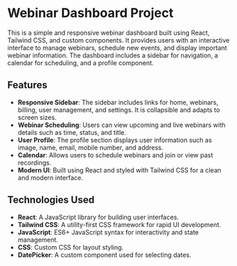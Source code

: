 # Webinar Dashboard Project

This is a simple and responsive webinar dashboard built using React, Tailwind CSS, and custom components. It provides users with an interactive interface to manage webinars, schedule new events, and display important webinar information. The dashboard includes a sidebar for navigation, a calendar for scheduling, and a profile component.

## Features

- **Responsive Sidebar**: The sidebar includes links for home, webinars, billing, user management, and settings. It is collapsible and adapts to screen sizes.
- **Webinar Scheduling**: Users can view upcoming and live webinars with details such as time, status, and title.
- **User Profile**: The profile section displays user information such as image, name, email, mobile number, and address.
- **Calendar**: Allows users to schedule webinars and join or view past recordings.
- **Modern UI**: Built using React and styled with Tailwind CSS for a clean and modern interface.

## Technologies Used

- **React**: A JavaScript library for building user interfaces.
- **Tailwind CSS**: A utility-first CSS framework for rapid UI development.
- **JavaScript**: ES6+ JavaScript syntax for interactivity and state management.
- **CSS**: Custom CSS for layout styling.
- **DatePicker**: A custom component used for selecting dates.
